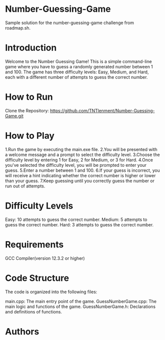 # Number-Guessing-Game
Sample solution for the number-guessing-game challenge from roadmap.sh.
# Introduction
Welcome to the Number Guessing Game! This is a simple command-line game where you have to guess a randomly generated number between 1 and 100. The game has three difficulty levels: Easy, Medium, and Hard, each with a different number of attempts to guess the correct number.
# How to Run
Clone the Repository:
https://github.com/TNTlenment/Number-Guessing-Game.git
# How to Play
1.Run the game by executing the main.exe file.
2.You will be presented with a welcome message and a prompt to select the difficulty level.
3.Choose the difficulty level by entering 1 for Easy, 2 for Medium, or 3 for Hard.
4.Once you've selected the difficulty level, you will be prompted to enter your guess.
5.Enter a number between 1 and 100.
6.If your guess is incorrect, you will receive a hint indicating whether the correct number is higher or lower than your guess.
7.Keep guessing until you correctly guess the number or run out of attempts.
# Difficulty Levels
Easy: 10 attempts to guess the correct number.
Medium: 5 attempts to guess the correct number.
Hard: 3 attempts to guess the correct number.
# Requirements
GCC Compiler(version 12.3.2 or higher)
# Code Structure
The code is organized into the following files:

main.cpp: The main entry point of the game.
GuessNumberGame.cpp: The main logic and functions of the game.
GuessNumberGame.h: Declarations and definitions of functions.
# Authors

